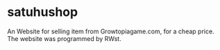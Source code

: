 # satuhushop
An Website for selling item from Growtopiagame.com, for a cheap price. The website was programmed by RWst.
